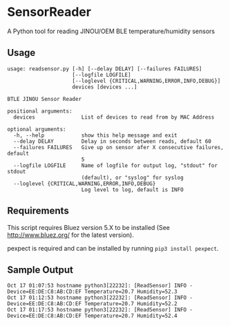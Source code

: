 # SensorReader

A Python tool for reading JINOU/OEM BLE temperature/humidity sensors

## Usage

```text
usage: readsensor.py [-h] [--delay DELAY] [--failures FAILURES]
                     [--logfile LOGFILE]
                     [--loglevel {CRITICAL,WARNING,ERROR,INFO,DEBUG}]
                     devices [devices ...]

BTLE JINOU Sensor Reader

positional arguments:
  devices               List of devices to read from by MAC Address

optional arguments:
  -h, --help            show this help message and exit
  --delay DELAY         Delay in seconds between reads, default 60
  --failures FAILURES   Give up on sensor afer X consecutive failures, default
                        5
  --logfile LOGFILE     Name of logfile for output log, "stdout" for stdout
                        (default), or "syslog" for syslog
  --loglevel {CRITICAL,WARNING,ERROR,INFO,DEBUG}
                        Log level to log, default is INFO
```

## Requirements

This script requires Bluez version 5.X to be installed (See http://www.bluez.org/ for the latest version).

pexpect is required and can be installed by running `pip3 install pexpect`.

## Sample Output

```
Oct 17 01:07:53 hostname python3[22232]: [ReadSensor] INFO - Device=EE:DE:C8:AB:CD:EF Temperature=20.7 Humidity=52.3
Oct 17 01:12:53 hostname python3[22232]: [ReadSensor] INFO - Device=EE:DE:C8:AB:CD:EF Temperature=20.7 Humidity=52.2
Oct 17 01:17:53 hostname python3[22232]: [ReadSensor] INFO - Device=EE:DE:C8:AB:CD:EF Temperature=20.7 Humidity=52.4
```


